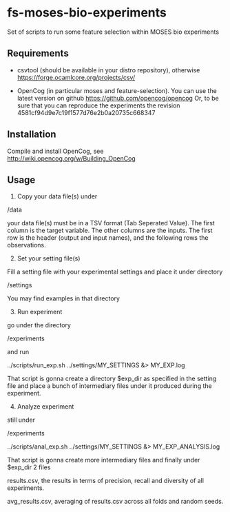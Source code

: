 fs-moses-bio-experiments
========================

Set of scripts to run some feature selection within MOSES bio experiments

Requirements
------------

- csvtool (should be available in your distro repository), otherwise
  https://forge.ocamlcore.org/projects/csv/

- OpenCog (in particular moses and feature-selection). You can use the
  latest version on github https://github.com/opencog/opencog
  Or, to be sure that you can reproduce the experiments the revision
  4581cf94d9e7c19f1577d76e2b0a20735c668347

Installation
------------

Compile and install OpenCog, see http://wiki.opencog.org/w/Building_OpenCog

Usage
-----

1. Copy your data file(s) under

<fs-moses-bio-experiments>/data

your data file(s) must be in a TSV format (Tab Seperated Value). The
first column is the target variable. The other columns are the
inputs. The first row is the header (output and input names), and the
following rows the observations.

2. Set your setting file(s)

Fill a setting file with your experimental settings and place it under
directory

<fs-moses-bio-experiments>/settings

You may find examples in that directory

3. Run experiment

go under the directory

<fs-moses-bio-experiments>/experiments

and run

../scripts/run_exp.sh ../settings/MY_SETTINGS &> MY_EXP.log

That script is gonna create a directory $exp_dir as specified in the
setting file and place a bunch of intermediary files under it produced
during the experiment.

4. Analyze experiment

still under

<fs-moses-bio-experiments>/experiments

../scripts/anal_exp.sh ../settings/MY_SETTINGS &> MY_EXP_ANALYSIS.log

That script is gonna create more intermediary files and finally under
$exp_dir 2 files

results.csv, the results in terms of precision, recall and diversity
of all experiments.

avg_results.csv, averaging of results.csv across all folds and random
seeds.
